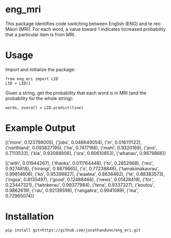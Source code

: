 # eng_mri

This package identifies code switching between English (ENG) and te reo Māori (MRI). For each word, a value toward 1 indicates increased probability that a particular item is from MRI.


# Usage

Import and initialize the package:

	from eng_mri import LID
	LID = LID()
	
Given a string, get the probability that each word is in MRI (and the probability for the whole string):

	words, overall = LID.predict(line)
	
# Example Output

[('more', 0.123798005), ('jobs', 0.046649054), ('in', 0.016111122), ('northland', 0.093827195), ('he', 0.7417166), ('mahi', 0.9320169), ('ano', 0.7113533), ('kia', 0.93088806), ('ora', 0.80610853), ('whanau', 0.9679866)]

[('with', 0.01944267), ('thanks', 0.011764448), ('to', 0.2852968), ('reo', 0.9274818), ('irirangi', 0.9879665), ('o', 0.77238846), ('tamakimakaurau', 0.99814606), ('ko', 0.95399827), ('waatea', 0.8636462), ('te', 0.88383573), ('ingoa', 0.8135497), ('good', 0.12488466), ('news', 0.01428419), ('for', 0.23447321), ('taitokerau', 0.99377984), ('tena', 0.9337327), ('koutou', 0.9862619), ('rau', 0.92139596), ('rangatira', 0.9941089), ('ma', 0.72965074)]

	
# Installation

	pip install git+https://github.com/jonathandunn/eng_mri.git
